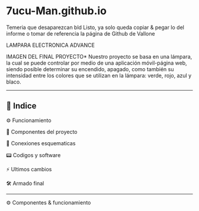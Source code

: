 # 7ucu-Man.github.io
Temeria que desaparezcan bld
Listo, ya solo queda copiar & pegar lo del informe o tomar de referencia la página de Github de Vallone

LAMPARA ELECTRONICA ADVANCE



IMAGEN DEL FINAL PROYECTO*
Nuestro proyecto se basa en una lámpara, la cual se puede controlar por medio de una aplicación móvil-página web, siendo posible determinar su encendido, apagado, como también su intensidad entre los colores que se utilizan en la lámpara: verde, rojo, azul y blaco.

----------------------------------------------------------------------------------------------------------------------------------------------------------------------
📒 Indice
----------------------------------------------------------------------------------------------------------------------------------------------------------------------

⚙️ Funcionamiento

🔗 Componentes del proyecto

🔌 Conexiones esquematicas

📟 Codigos y software

⚡ Ultimos cambios

🛠️ Armado final

----------------------------------------------------------------------------------------------------------------------------------------------------------------------
⚙️ Componentes & funcionamiento

